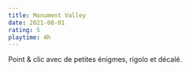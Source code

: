 ```yaml
---
title: Monument Valley
date: 2021-08-01
rating: 5
playtime: 4h
---
```


Point & clic avec de petites énigmes, rigolo et décalé.
